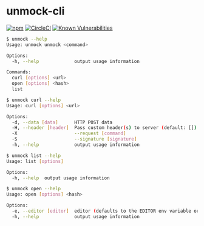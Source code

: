 # unmock-cli

[![npm](https://img.shields.io/npm/v/unmock-cli.svg)][npmjs]
[![CircleCI](https://circleci.com/gh/unmock/unmock-js.svg?style=svg)](https://circleci.com/gh/unmock/unmock-js)
[![Known Vulnerabilities](https://snyk.io/test/github/unmock/unmock-js/badge.svg?targetFile=package.json)](https://snyk.io/test/github/unmock/unmock-js?targetFile=package.json)

[npmjs]: https://www.npmjs.com/package/unmock
[build]: https://circleci.com/gh/unmock/unmock-js
[coverage]: https://coveralls.io/github/unmock/unmock-js

```bash
$ unmock --help
Usage: unmock unmock <command>

Options:
  -h, --help             output usage information

Commands:
  curl [options] <url>
  open [options] <hash>
  list

$ unmock curl --help
Usage: curl [options] <url>

Options:
  -d, --data [data]      HTTP POST data
  -H, --header [header]  Pass custom header(s) to server (default: [])
  -X                     --request [command]
  -S                     --signature [signature]
  -h, --help             output usage information

$ unmock list --help
Usage: list [options]

Options:
  -h, --help  output usage information

$ unmock open --help
Usage: open [options] <hash>

Options:
  -e, --editor [editor]  editor (defaults to the EDITOR env variable or, in the absence of this, vi)
  -h, --help             output usage information
```